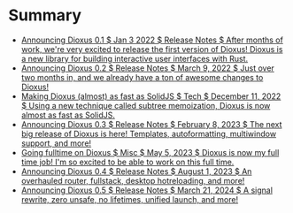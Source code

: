 # Summary

- [Announcing Dioxus 0.1 $ Jan 3 2022 $ Release Notes $ After months of work, we're very excited to release the first version of Dioxus! Dioxus is a new library for building interactive user interfaces with Rust.](introducing-dioxus.md)
- [Announcing Dioxus 0.2 $ Release Notes $ March 9, 2022 $ Just over two months in, and we already have a ton of awesome changes to Dioxus!](release_020.md)
- [Making Dioxus (almost) as fast as SolidJS $ Tech $ December 11, 2022 $ Using a new technique called subtree memoization, Dioxus is now almost as fast as SolidJS.](templates-diffing.md)
- [Announcing Dioxus 0.3 $ Release Notes $ February 8, 2023 $ The next big release of Dioxus is here! Templates, autoformatting, multiwindow support, and more!](release_030.md)
- [Going fulltime on Dioxus $ Misc $ May 5, 2023 $ Dioxus is now my full time job! I'm so excited to be able to work on this full time.](fulltime.md)
- [Announcing Dioxus 0.4 $ Release Notes $ August 1, 2023 $ An overhauled router, fullstack, desktop hotreloading, and more!](release_040.md)
- [Announcing Dioxus 0.5 $ Release Notes $ March 21, 2024 $ A signal rewrite, zero unsafe, no lifetimes, unified launch, and more!](release_050.md)
<!-- - [Announcing Dioxus 0.6 $ Release Notes $ November 4, 2024 $ A signal rewrite, zero unsafe, no lifetimes, unified launch, and more!](release_060.md) -->
